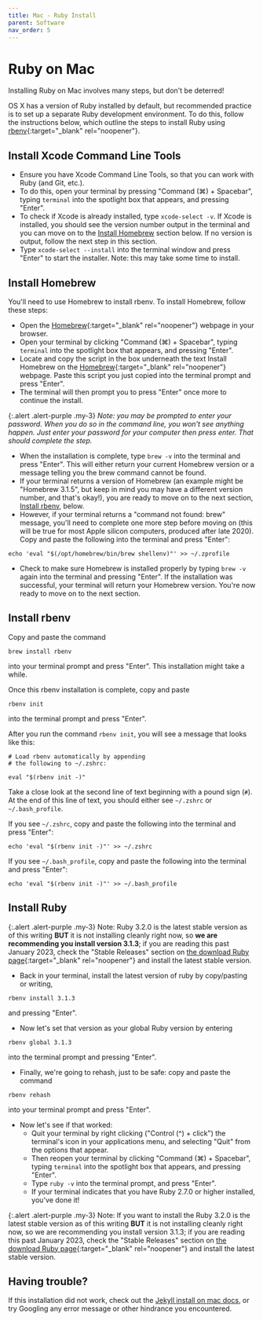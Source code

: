 ```yaml
---
title: Mac - Ruby Install
parent: Software
nav_order: 5
---
```


# Ruby on Mac

Installing Ruby on Mac involves many steps, but don't be deterred!

OS X has a version of Ruby installed by default, but recommended practice is to set up a separate Ruby development environment.
To do this, follow the instructions below, which outline the steps to install Ruby using [rbenv](https://github.com/rbenv/rbenv){:target="_blank" rel="noopener"}.

## Install Xcode Command Line Tools

- Ensure you have Xcode Command Line Tools, so that you can work with Ruby (and Git, etc.).
- To do this, open your terminal by pressing "Command (⌘) + Spacebar", typing `terminal` into the spotlight box that appears, and pressing "Enter".
- To check if Xcode is already installed, type `xcode-select -v`. If Xcode is installed, you should see the version number output in the terminal and you can move on to the [Install Homebrew](#homebrew) section below. If no version is output, follow the next step in this section.
- Type `xcode-select --install` into the terminal window and press "Enter" to start the installer. Note: this may take some time to install.

## Install Homebrew

You'll need to use Homebrew to install rbenv. To install Homebrew, follow these steps:

- Open the [Homebrew](https://brew.sh/){:target="_blank" rel="noopener"} webpage in your browser.
- Open your terminal by clicking "Command (⌘) + Spacebar", typing `terminal` into the spotlight box that appears, and pressing "Enter".
- Locate and copy the script in the box underneath the text Install Homebrew on the [Homebrew](https://brew.sh/){:target="_blank" rel="noopener"} webpage. Paste this script you just copied into the terminal prompt and press "Enter".
- The terminal will then prompt you to press "Enter" once more to continue the install.

{:.alert .alert-purple .my-3}
*Note: you may be prompted to enter your password. When you do so in the command line, you won't see anything happen. Just enter your password for your computer then press enter. That should complete the step.* 

- When the installation is complete, type `brew -v` into the terminal and press "Enter". This will either return your current Homebrew version or a message telling you the brew command cannot be found.
- If your terminal returns a version of Homebrew (an example might be "Homebrew 3.1.5", but keep in mind you may have a different version number, and that's okay!), you are ready to move on to the next section, [Install rbenv](#install-rbenv), below.
- However, if your terminal returns a "command not found: brew" message, you'll need to complete one more step before moving on (this will be true for most Apple silicon computers, produced after late 2020). Copy and paste the following into the terminal and press "Enter":
```
echo 'eval "$(/opt/homebrew/bin/brew shellenv)"' >> ~/.zprofile 
```
- Check to make sure Homebrew is installed properly by typing `brew -v` again into the terminal and pressing "Enter". If the installation was successful, your terminal will return your Homebrew version. You're now ready to move on to the next section.

## Install rbenv

Copy and paste the command 
```
brew install rbenv
```
into your terminal prompt and press "Enter". This installation might take a while.

Once this rbenv installation is complete, copy and paste
```
rbenv init
``` 
into the terminal prompt and press "Enter".

After you run the command `rbenv init`, you will see a message that looks like this:
```
# Load rbenv automatically by appending
# the following to ~/.zshrc:

eval "$(rbenv init -)"
```

Take a close look at the second line of text beginning with a pound sign (`#`).
At the end of this line of text, you should either see `~/.zshrc` or `~/.bash_profile`.

If you see `~/.zshrc`, copy and paste the following into the terminal and press "Enter":
```
echo 'eval "$(rbenv init -)"' >> ~/.zshrc 
```

If you see `~/.bash_profile`, copy and paste the following into the terminal and press "Enter":
```
echo 'eval "$(rbenv init -)"' >> ~/.bash_profile
```

## Install Ruby

{:.alert .alert-purple .my-3}
Note: Ruby 3.2.0 is the latest stable version as of this writing **BUT** it is not installing cleanly right now, so **we are recommending you install version 3.1.3**; if you are reading this past January 2023, check the "Stable Releases" section on [the download Ruby page](https://www.ruby-lang.org/en/downloads/){:target="_blank" rel="noopener"} and install the latest stable version.

- Back in your terminal, install the latest version of ruby by copy/pasting or writing, 
```
rbenv install 3.1.3
```
and pressing "Enter".
- Now let's set that version as your global Ruby version by entering 
```
rbenv global 3.1.3
```
into the terminal prompt and pressing "Enter".
- Finally, we're going to rehash, just to be safe: copy and paste the command 
```
rbenv rehash
``` 
into your terminal prompt and press "Enter".
- Now let's see if that worked:
    - Quit your terminal by right clicking ("Control (^) + click") the terminal's icon in your applications menu, and selecting "Quit" from the options that appear.
    - Then reopen your terminal by clicking "Command (⌘) + Spacebar", typing `terminal` into the spotlight box that appears, and pressing "Enter".
    - Type `ruby -v` into the terminal prompt, and press "Enter".
    - If your terminal indicates that you have Ruby 2.7.0 or higher installed, you've done it!

{:.alert .alert-purple .my-3}
Note: If you want to install the Ruby 3.2.0 is the latest stable version as of this writing **BUT** it is not installing cleanly right now, so we are recommending you install version 3.1.3; if you are reading this past January 2023, check the "Stable Releases" section on [the download Ruby page](https://www.ruby-lang.org/en/downloads/){:target="_blank" rel="noopener"} and install the latest stable version.

## Having trouble?

If this installation did not work, check out the [Jekyll install on mac docs](https://jekyllrb.com/docs/installation/macos/), or try Googling any error message or other hindrance you encountered.
